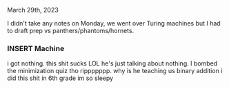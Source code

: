 March 29th, 2023

I didn't take any notes on Monday, we went over Turing machines but I had to draft prep vs panthers/phantoms/hornets.

### INSERT Machine

i got nothing. this shit sucks LOL he's just talking about nothing. I bombed the minimization quiz tho rippppppp.
why is he teaching us binary addition i did this shit in 6th grade im so sleepy
